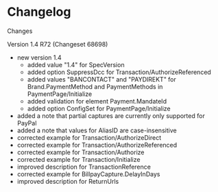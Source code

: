 # Changelog

Changes

Version 1.4 R72 (Changeset 68698)

* new version 1.4
  * added value "1.4" for SpecVersion
  * added option SuppressDcc for Transaction/AuthorizeReferenced
  * added values "BANCONTACT" and "PAYDIREKT" for Brand.PaymentMethod and PaymentMethods in PaymentPage/Initialize
  * added validation for element Payment.MandateId
  * added option ConfigSet for PaymentPage/Initialize
* added a note that partial captures are currently only supported for PayPal
* added a note that values for AliasID are case-insensitive
* corrected example for Transaction/AuthorizeDirect
* corrected example for Transaction/AuthorizeReferenced
* corrected example for Transaction/Authorize
* corrected example for Transaction/Initialize
* improved description for TransactionReference
* corrected example for BillpayCapture.DelayInDays
* improved description for ReturnUrls
